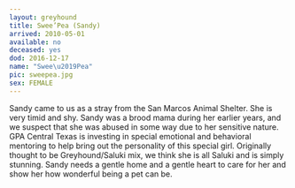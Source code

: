 ```yaml
---
layout: greyhound
title: Swee’Pea (Sandy)
arrived: 2010-05-01
available: no
deceased: yes
dod: 2016-12-17
name: "Swee\u2019Pea"
pic: sweepea.jpg
sex: FEMALE
---
```


Sandy came to us as a stray from the San Marcos Animal Shelter. She is very timid and shy. Sandy was a brood mama during
her earlier years, and we suspect that she was abused in some way due to her sensitive nature. GPA Central Texas is
investing in special emotional and behavioral mentoring to help bring out the personality of this special girl.
Originally thought to be Greyhound/Saluki mix, we think she is all Saluki and is simply stunning. Sandy needs a gentle
home and a gentle heart to care for her and show her how wonderful being a pet can be.
